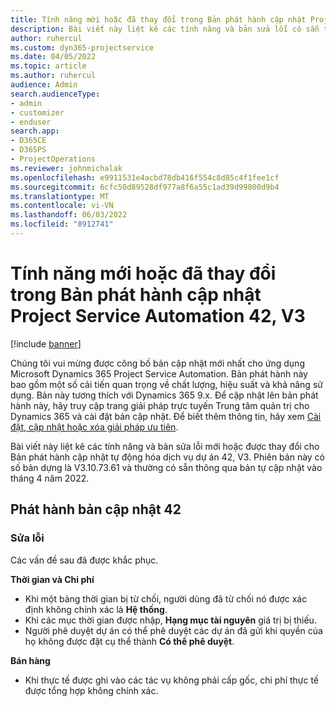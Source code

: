 ```yaml
---
title: Tính năng mới hoặc đã thay đổi trong Bản phát hành cập nhật Project Service Automation 42, V3
description: Bài viết này liệt kê các tính năng và bản sửa lỗi có sẵn trong Microsoft Dynamics 365 Project Service Automation Cập nhật Bản phát hành 42, V3.
author: ruhercul
ms.custom: dyn365-projectservice
ms.date: 04/05/2022
ms.topic: article
ms.author: ruhercul
audience: Admin
search.audienceType:
- admin
- customizer
- enduser
search.app:
- D365CE
- D365PS
- ProjectOperations
ms.reviewer: johnmichalak
ms.openlocfilehash: e9911531e4acbd78db416f554c8d85c4f1fee1cf
ms.sourcegitcommit: 6cfc50d89528df977a8f6a55c1ad39d99800d9b4
ms.translationtype: MT
ms.contentlocale: vi-VN
ms.lasthandoff: 06/03/2022
ms.locfileid: "8912741"
---
```

# <a name="whats-new-or-changed-in-project-service-automation-update-release-42-v3"></a>Tính năng mới hoặc đã thay đổi trong Bản phát hành cập nhật Project Service Automation 42, V3

[!include [banner](../includes/psa-now-project-operations.md)]

Chúng tôi vui mừng được công bố bản cập nhật mới nhất cho ứng dụng Microsoft Dynamics 365 Project Service Automation. Bản phát hành này bao gồm một số cải tiến quan trọng về chất lượng, hiệu suất và khả năng sử dụng. Bản này tương thích với Dynamics 365 9.x. Để cập nhật lên bản phát hành này, hãy truy cập trang giải pháp trực tuyến Trung tâm quản trị cho Dynamics 365 và cài đặt bản cập nhật. Để biết thêm thông tin, hãy xem [Cài đặt, cập nhật hoặc xóa giải pháp ưu tiên](/power-platform/admin/install-remove-preferred-solution).

Bài viết này liệt kê các tính năng và bản sửa lỗi mới hoặc được thay đổi cho Bản phát hành cập nhật tự động hóa dịch vụ dự án 42, V3. Phiên bản này có số bản dựng là V3.10.73.61 và thường có sẵn thông qua bản tự cập nhật vào tháng 4 năm 2022.

## <a name="update-release-42"></a>Phát hành bản cập nhật 42

### <a name="bug-fixes"></a>Sửa lỗi

Các vấn đề sau đã được khắc phục.

**Thời gian và Chi phí**

- Khi một bảng thời gian bị từ chối, người dùng đã từ chối nó được xác định không chính xác là **Hệ thống**.
- Khi các mục thời gian được nhập, **Hạng mục tài nguyên** giá trị bị thiếu.
- Người phê duyệt dự án có thể phê duyệt các dự án đã gửi khi quyền của họ không được đặt cụ thể thành **Có thể phê duyệt**.

**Bán hàng**

- Khi thực tế được ghi vào các tác vụ không phải cấp gốc, chi phí thực tế được tổng hợp không chính xác.
